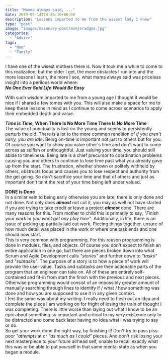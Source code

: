 ```yaml
---
title: "Mamma always said, ..."
date: 2019-05-14T14:46:10+06:00
description: "Lessons imparted to me from the wisest lady I know"
type: "post"
image: "images/masonary-post/momjeradgma.jpg"
categories: 
  - "Advice"
tags:
  - "Mom"
  - "Family"
---
```


I have one of the wisest mothers there is. Now it took me a while to come to this realization, but the older I get, the more obstacles I run into and the more lessons I learn, the more I see, what mama always said was priceless insight into a perilous world where:  
***No One Ever Said Life Would Be Easy***  

With such wisdom imparted to me from a young age I thought it would be nice if I shared a few tomes with you. This will also make a space for me to keep these lessons in mind as I continue to come across scenarios to apply their embedded depth and value.  

***Time Is Time,* When There Is No More Time There Is No More Time**  
The value of punctuality is lost on the young and seems to persistently perturb the old. There is a lot to the more common rendition of *if you aren't early, you are late*. Being on-time is important not just to others but for you. Of course you want to show you value other's time and don't want to come across as selfish or unthoughtful. Just valuing your time, you should still abide to timeliness. Being late is a chief precursor to coordination problems causing you and others to continue to lose time past what you already gave up from the start. The frustration, whether shown or politely withheld by others, obstructs focus and causes you to lose respect and authority from the get going. So don't sacrifice your time and that of others and just as important don't taint the rest of your time being left under valued.  

**DONE is Done**  
In a similar vein to being early otherwise you are late, there is only done and not done. Not only does ***almost*** not cut it, you may as well not have started if you are trying to take credit or leave a project ***almost*** done. There are many reasons for this. From mother to child this is primarily to say, *"Finish your work or you wont get any play time"*. Additionally, in life, there is an issue of picking up partially laid out work. Piecing things together, unsure of how much detail was placed in the work or where one task ends and one should now start.  
This is very common with programming. For this reason programming is done in modules, files, and objects. Of course you don't expect to finish an entire application in one go, but there are pieces broken down into what Scrum and Agile Development calls *"stories"* and further down to *"tasks"* and *"subtasks"*. The purpose of a story is to how a piece of work will provide the user value. Tasks and subtasks are then actionable parts of the program that an engineer can take on. All of these are entirely self-contained and fit-in from start the finish with the previous and next pieces. Otherwise programming would consist of an impossibly greater amount of manually searching through lines to identify if / what / how something was done and how you are supposed to use it in any given context.  
I feel the same way about my writing. I really need to flesh out an idea and complete the piece I am working on for fright of losing the train of thought I was completing. There is little worse than laying out what I know to be an epic about something so important and critical to my very existence only to be distracted and come back later having no idea what I was trying to say or do.  
So get your work done the right way, by finishing it! Don't try to pass piss-poor *"attempts* at or *"as much as I could"* pieces. And don't risk losing your next masterpiece to your future airhead self, unable to recall exactly what this was or be able to put yourself in that same mental state as when you began a module.  